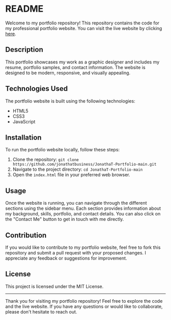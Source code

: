 # README

Welcome to my portfolio repository! This repository contains the code for my professional portfolio website. You can visit the live website by clicking [here](https://jonathatbusiness.github.io/JonathaT-Portfolio-main/).

## Description

This portfolio showcases my work as a graphic designer and includes my resume, portfolio samples, and contact information. The website is designed to be modern, responsive, and visually appealing.

## Technologies Used

The portfolio website is built using the following technologies:

- HTML5
- CSS3
- JavaScript

## Installation

To run the portfolio website locally, follow these steps:

1. Clone the repository: `git clone https://github.com/jonathatbusiness/JonathaT-Portfolio-main.git`
2. Navigate to the project directory: `cd JonathaT-Portfolio-main`
3. Open the `index.html` file in your preferred web browser.

## Usage

Once the website is running, you can navigate through the different sections using the sidebar menu. Each section provides information about my background, skills, portfolio, and contact details. You can also click on the "Contact Me" button to get in touch with me directly.

## Contribution

If you would like to contribute to my portfolio website, feel free to fork this repository and submit a pull request with your proposed changes. I appreciate any feedback or suggestions for improvement.

## License

This project is licensed under the MIT License.

---

Thank you for visiting my portfolio repository! Feel free to explore the code and the live website. If you have any questions or would like to collaborate, please don't hesitate to reach out.
